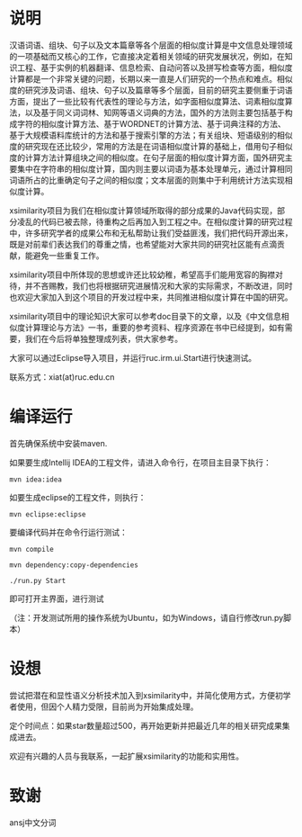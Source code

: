 
说明
=====================
汉语词语、组块、句子以及文本篇章等各个层面的相似度计算是中文信息处理领域的一项基础而又核心的工作，它直接决定着相关领域的研究发展状况，例如，在知识工程、基于实例的机器翻译、信息检索、自动问答以及拼写检查等方面，相似度计算都是一个非常关键的问题，长期以来一直是人们研究的一个热点和难点。相似度的研究涉及词语、组块、句子以及篇章等多个层面，目前的研究主要侧重于词语方面，提出了一些比较有代表性的理论与方法，如字面相似度算法、词素相似度算法，以及基于同义词词林、知网等语义词典的方法，国外的方法则主要包括基于构成字符的相似度计算方法、基于WORDNET的计算方法、基于词典注释的方法、基于大规模语料库统计的方法和基于搜索引擎的方法；有关组块、短语级别的相似度的研究现在还比较少，常用的方法是在词语相似度计算的基础上，借用句子相似度的计算方法计算组块之间的相似度。在句子层面的相似度计算方面，国外研究主要集中在字符串的相似度计算，国内则主要以词语为基本处理单元，通过计算相同词语所占的比重确定句子之间的相似度；文本层面的则集中于利用统计方法实现相似度计算。

xsimilarity项目为我们在相似度计算领域所取得的部分成果的Java代码实现，部分凌乱的代码已被去除，待重构之后再加入到工程之中。在相似度计算的研究过程中，许多研究学者的成果公布和无私帮助让我们受益匪浅，我们把代码开源出来，既是对前辈们表达我们的尊重之情，也希望能对大家共同的研究社区能有点滴贡献，能避免一些重复工作。

xsimilarity项目中所体现的思想或许还比较幼稚，希望高手们能用宽容的胸襟对待，并不吝赐教，我们也将根据研究进展情况和大家的实际需求，不断改进，同时也欢迎大家加入到这个项目的开发过程中来，共同推进相似度计算在中国的研究。

xsimilarity项目中的理论知识大家可以参考doc目录下的文章，以及《中文信息相似度计算理论与方法》一书，重要的参考资料、程序资源在书中已经提到，如有需要，我们在今后将单独整理成列表，供大家参考。

大家可以通过Eclipse导入项目，并运行ruc.irm.ui.Start进行快速测试。

联系方式：xiat(at)ruc.edu.cn


编译运行
=======================
首先确保系统中安装maven.

如果要生成Intellij IDEA的工程文件，请进入命令行，在项目主目录下执行：

```mvn idea:idea```

如要生成eclipse的工程文件，则执行：

```mvn eclipse:eclipse```

要编译代码并在命令行运行测试：

```mvn compile```

```mvn dependency:copy-dependencies```

```./run.py Start```

即可打开主界面，进行测试

（注：开发测试所用的操作系统为Ubuntu，如为Windows，请自行修改run.py脚本）



设想
========================
尝试把潜在和显性语义分析技术加入到xsimilarity中，并简化使用方式，方便初学者使用，但因个人精力受限，目前尚为开始集成处理。

定个时间点：如果star数量超过500，再开始更新并把最近几年的相关研究成果集成进去。


欢迎有兴趣的人员与我联系，一起扩展xsimilarity的功能和实用性。



致谢
========================
ansj中文分词

